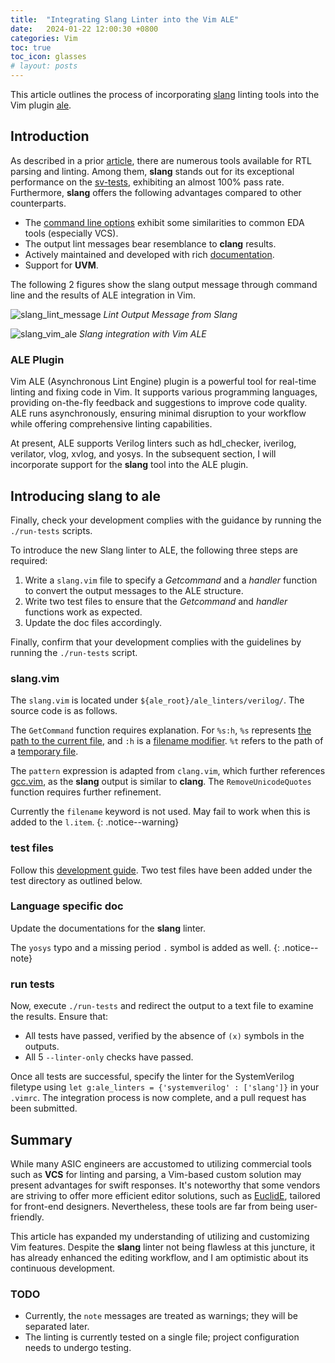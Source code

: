 ```yaml
---
title:  "Integrating Slang Linter into the Vim ALE"
date:   2024-01-22 12:00:30 +0800
categories: Vim
toc: true
toc_icon: glasses
# layout: posts
---
```


This article outlines the process of incorporating [slang](https://github.com/MikePopoloski/slang) linting tools into the Vim plugin [ale](https://github.com/dense-analysis/ale).

## Introduction

As described in a prior [article](https://alvinrolling.github.io/eda/uvm/Vim_SV_UVM/), there are numerous tools available for RTL parsing and linting. Among them, **slang** stands out for its exceptional performance on the [sv-tests](https://github.com/chipsalliance/sv-tests), exhibiting an almost 100% pass rate. Furthermore, **slang** offers the following advantages compared to other counterparts.

- The [command line options](https://sv-lang.com/command-line-ref.html) exhibit some similarities to common EDA tools (especially VCS).
- The output lint messages bear resemblance to **clang** results.
- Actively maintained and developed with rich [documentation](https://sv-lang.com/).
- Support for **UVM**.

The following 2 figures show the slang output message through command line and the results of ALE integration in Vim.

![slang_lint_message]({{site_url}}/assets/Vim/slang_lint_message.png)
*Lint Output Message from Slang*

![slang_vim_ale]({{site_url}}/assets/Vim/slang_vim_ale.png)
*Slang integration with Vim ALE*

### ALE Plugin

Vim ALE (Asynchronous Lint Engine) plugin is a powerful tool for real-time linting and fixing code in Vim.
It supports various programming languages, providing on-the-fly feedback and suggestions to improve code quality. ALE runs asynchronously, ensuring minimal disruption to your workflow while offering comprehensive linting capabilities.

At present, ALE supports Verilog linters such as hdl_checker, iverilog, verilator, vlog, xvlog, and yosys. In the subsequent section, I will incorporate support for the **slang** tool into the ALE plugin.

## Introducing slang to ale

Finally, check your development complies with the guidance by running the `./run-tests` scripts.

To introduce the new Slang linter to ALE, the following three steps are required:

1. Write a `slang.vim` file to specify a *Getcommand* and a *handler* function to convert the output messages to the ALE structure.
2. Write two test files to ensure that the *Getcommand* and *handler* functions work as expected.
3. Update the doc files accordingly.

Finally, confirm that your development complies with the guidelines by running the `./run-tests` script.


### slang.vim

The `slang.vim` is located under `${ale_root}/ale_linters/verilog/`. The source code is as follows.
<script src="https://gist.github.com/AlvinRolling/2eb9b968eeb73a3504a5d351009a7b68.js"></script>

The `GetCommand` function requires explanation. For `%s:h`, `%s` represents [the path to the current file](https://github.com/dense-analysis/ale/blob/8922478a83cd06bfe5b82eb45279649adc4ec046/doc/ale.txt#L4524-L4526), and `:h` is a [filename modifier](https://github.com/dense-analysis/ale/blob/8922478a83cd06bfe5b82eb45279649adc4ec046/doc/ale.txt#L4555-L4563). `%t` refers to the path of a [temporary file](https://github.com/dense-analysis/ale/blob/8922478a83cd06bfe5b82eb45279649adc4ec046/doc/ale.txt#L4531-L4542).

The `pattern` expression is adapted from `clang.vim`, which further references [gcc.vim](https://github.com/dense-analysis/ale/blob/8922478a83cd06bfe5b82eb45279649adc4ec046/autoload/ale/handlers/gcc.vim#L104), as the **slang** output is similar to **clang**. The `RemoveUnicodeQuotes` function requires further refinement.

Currently the `filename` keyword is not used. May fail to work when this is added to the `l.item`.
{: .notice--warning}

### test files

Follow this [development guide](https://github.com/dense-analysis/ale/blob/8922478a83cd06bfe5b82eb45279649adc4ec046/doc/ale-development.txt#L475). Two test files have been added under the test directory as outlined below.

<script src="https://gist.github.com/AlvinRolling/df2e06e625405482359da04755a0021e.js"></script>

### Language specific doc

Update the documentations for the **slang** linter.

<script src="https://gist.github.com/AlvinRolling/1327ec19e37e1f881884da507362af3f.js"></script>

The `yosys` typo and a missing period `.` symbol is added as well.
{: .notice--note}

### run tests

Now, execute `./run-tests` and redirect the output to a text file to examine the results. Ensure that:

- All tests have passed, verified by the absence of `(x)` symbols in the outputs.
- All 5 `--linter-only` checks have passed.

Once all tests are successful, specify the linter for the SystemVerilog filetype using `let g:ale_linters = {'systemverilog' : ['slang']}` in your `.vimrc`. The integration process is now complete, and a pull request has been submitted.

## Summary

While many ASIC engineers are accustomed to utilizing commercial tools such as **VCS** for linting and parsing, a Vim-based custom solution may present advantages for swift responses. It's noteworthy that some vendors are striving to offer more efficient editor solutions, such as [EuclidE]({{site_url}}/eda/front-end/EuclidE-Part0/), tailored for front-end designers. Nevertheless, these tools are far from being user-friendly.

This article has expanded my understanding of utilizing and customizing Vim features. Despite the **slang** linter not being flawless at this juncture, it has already enhanced the editing workflow, and I am optimistic about its continuous development.

### TODO

- Currently, the `note` messages are treated as warnings; they will be separated later.
- The linting is currently tested on a single file; project configuration needs to undergo testing.
